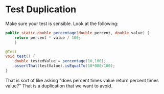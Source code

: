 # Test Duplication
Make sure your test is sensible. Look at the following:

```Java
public static double percentage(double percent, double value) {
	return percent * value / 100;
	}

@Test
void test() {
	double testedValue = percentage(10,100);
	assertThat(testValue).isEqualTo(10*000/100);
}
```

That is sort of like asking "does percent times value return percent times value?"
That is a duplication that we want to avoid.